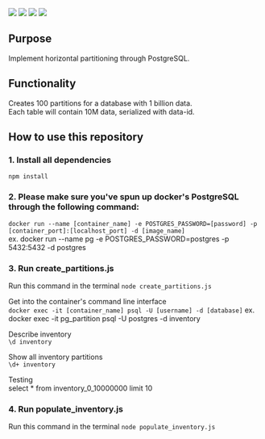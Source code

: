 
<img src="https://img.shields.io/badge/PostgreSQL-316192?style=for-the-badge&logo=postgresql&logoColor=white" /> <img src="https://img.shields.io/badge/JavaScript-323330?style=for-the-badge&logo=javascript&logoColor=F7DF1E" /> <img src="https://img.shields.io/badge/Ubuntu-E95420?style=for-the-badge&logo=ubuntu&logoColor=white" /> <img src="https://img.shields.io/badge/Docker-2CA5E0?style=for-the-badge&logo=docker&logoColor=white" />

## Purpose
Implement horizontal partitioning through PostgreSQL.

## Functionality
Creates 100 partitions for a database with 1 billion data.<br>
Each table will contain 10M data, serialized with data-id.

## How to use this repository

### 1. Install all dependencies<br>
```npm install```

### 2. Please make sure you've spun up docker's PostgreSQL through the following command:<br>
```docker run --name [container_name] -e POSTGRES_PASSWORD=[password] -p [container_port]:[localhost_port] -d [image_name]```<br>
ex. docker run --name pg -e POSTGRES_PASSWORD=postgres -p 5432:5432 -d postgres

### 3. Run create_partitions.js
Run this command in the terminal
```node create_partitions.js```

Get into the container's command line interface<br>
```docker exec -it [container_name] psql -U [username] -d [database]```
ex. docker exec -it pg_partition psql -U postgres -d inventory

Describe inventory<br>
```\d inventory```

Show all inventory partitions<br>
```\d+ inventory```

Testing<br>
select * from inventory_0_10000000 limit 10

### 4. Run populate_inventory.js
Run this command in the terminal
```node populate_inventory.js```
